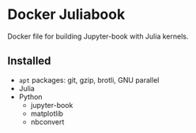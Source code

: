 # Docker Juliabook

Docker file for building Jupyter-book with Julia kernels.

## Installed

- `apt` packages: git, gzip, brotli, GNU parallel
- Julia
- Python
  - jupyter-book
  - matplotlib
  - nbconvert
